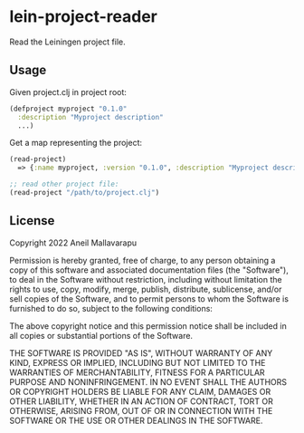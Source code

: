 # lein-project-reader

Read the Leiningen project file.

## Usage
Given project.clj in project root:
```clojure
(defproject myproject "0.1.0"
  :description "Myproject description"
  ...)
```
Get a map representing the project:
```clojure
(read-project) 
  => {:name myproject, :version "0.1.0", :description "Myproject description" ....}

;; read other project file:
(read-project "/path/to/project.clj")

```
## License

Copyright 2022 Aneil Mallavarapu

Permission is hereby granted, free of charge, to any person obtaining a copy of this software and associated documentation files (the "Software"), to deal in the Software without restriction, including without limitation the rights to use, copy, modify, merge, publish, distribute, sublicense, and/or sell copies of the Software, and to permit persons to whom the Software is furnished to do so, subject to the following conditions:

The above copyright notice and this permission notice shall be included in all copies or substantial portions of the Software.

THE SOFTWARE IS PROVIDED "AS IS", WITHOUT WARRANTY OF ANY KIND, EXPRESS OR IMPLIED, INCLUDING BUT NOT LIMITED TO THE WARRANTIES OF MERCHANTABILITY, FITNESS FOR A PARTICULAR PURPOSE AND NONINFRINGEMENT. IN NO EVENT SHALL THE AUTHORS OR COPYRIGHT HOLDERS BE LIABLE FOR ANY CLAIM, DAMAGES OR OTHER LIABILITY, WHETHER IN AN ACTION OF CONTRACT, TORT OR OTHERWISE, ARISING FROM, OUT OF OR IN CONNECTION WITH THE SOFTWARE OR THE USE OR OTHER DEALINGS IN THE SOFTWARE.

